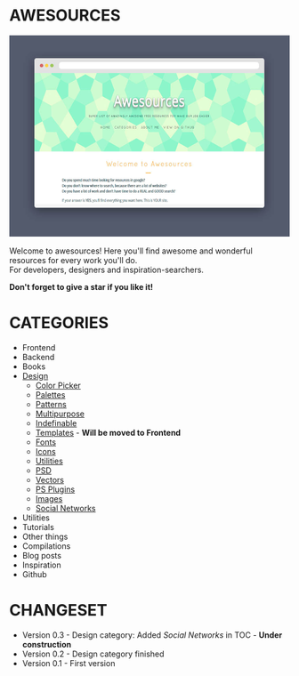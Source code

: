 AWESOURCES
=======================
<a href ="https://matsumurae.github.io/awesources/"><img src="https://github.com/matsumurae/awesources/blob/gh-pages/img/awesources.jpg?raw=true" alt="awesources"></a>

Welcome to awesources! Here you'll find awesome and wonderful resources for every work you'll do.<br/>
For developers, designers and inspiration-searchers.

**Don't forget to give a star if you like it!**

# CATEGORIES
* Frontend
* Backend
* Books
* [Design](https://matsumurae.github.io/awesources/design.html)
  * [Color Picker](https://matsumurae.github.io/awesources/design.html#color-picker)
  * [Palettes](https://matsumurae.github.io/awesources/design.html#palettes)
  * [Patterns](https://matsumurae.github.io/awesources/design.html#patterns)
  * [Multipurpose](https://matsumurae.github.io/awesources/design.html#multipurpose)
  * [Indefinable](https://matsumurae.github.io/awesources/design.html#indefinable)
  * [Templates](https://matsumurae.github.io/awesources/design.html#templates) - **Will be moved to Frontend**
  * [Fonts](https://matsumurae.github.io/awesources/design.html#fonts)
  * [Icons](https://matsumurae.github.io/awesources/design.html#icons)
  * [Utilities](https://matsumurae.github.io/awesources/design.html#utilities)
  * [PSD](https://matsumurae.github.io/awesources/design.html#psd)
  * [Vectors](https://matsumurae.github.io/awesources/design.html#vectors)
  * [PS Plugins](https://matsumurae.github.io/awesources/design.html#ps-plugins)
  * [Images](https://matsumurae.github.io/awesources/design.html#images)
  * [Social Networks](https://matsumurae.github.io/awesources/design.html#social-networks)
* Utilities
* Tutorials
* Other things
* Compilations
* Blog posts
* Inspiration
* Github

# CHANGESET
* Version 0.3 - Design category: Added *Social Networks* in TOC - **Under construction**
* Version 0.2 - Design category finished
* Version 0.1 - First version
